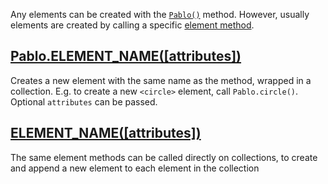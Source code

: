 Any elements can be created with the [`Pablo()`](/api/Pablo/) method. However, usually elements are created by calling a specific [element method](/api/elements/).


## [Pablo.ELEMENT_NAME(\[attributes\])](/api/elements/)

Creates a new element with the same name as the method, wrapped in a collection. E.g. to create a new `<circle>` element, call `Pablo.circle()`. Optional `attributes` can be passed.


## [ELEMENT_NAME(\[attributes\])](/api/elements/#ELEMENT_NAME-attributes)

The same element methods can be called directly on collections, to create and append a new element to each element in the collection
